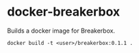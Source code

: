 docker-breakerbox
=================

Builds a docker image for Breakerbox.

```docker build -t <user>/breakerbox:0.1.1 .```
